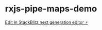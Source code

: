 # rxjs-pipe-maps-demo

[Edit in StackBlitz next generation editor ⚡️](https://stackblitz.com/~/github.com/jimmullett/rxjs-pipe-maps-demo)
